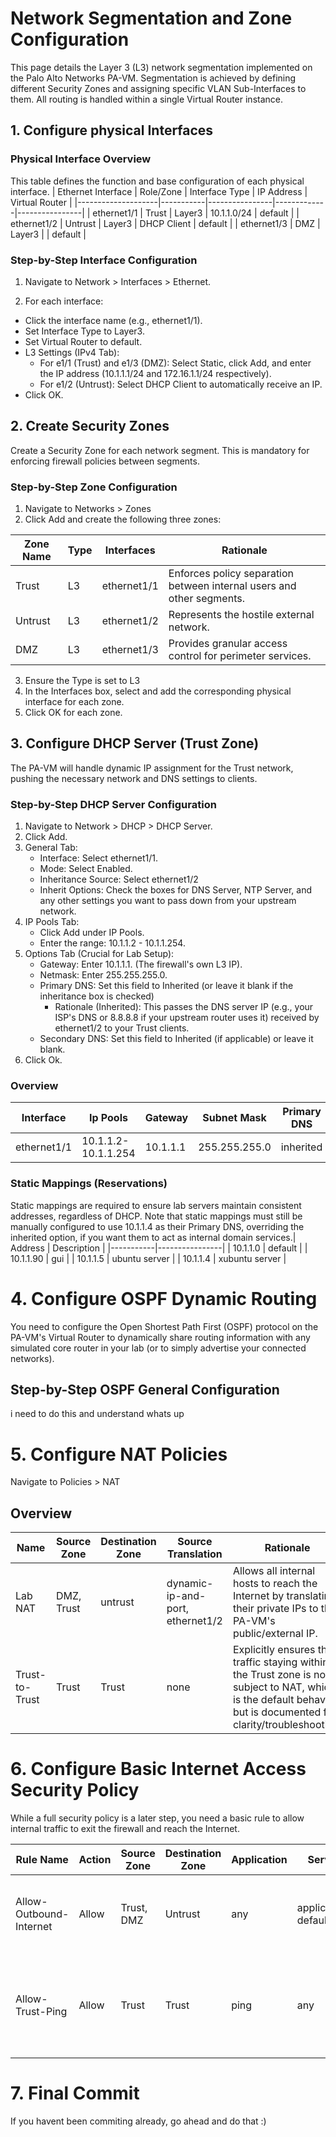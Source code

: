 # Network Segmentation and Zone Configuration

This page details the Layer 3 (L3) network segmentation implemented on the Palo Alto Networks PA-VM. Segmentation is achieved by defining different Security Zones and assigning specific VLAN Sub-Interfaces to them. All routing is handled within a single Virtual Router instance.
## 1. Configure physical Interfaces

### Physical Interface Overview
This table defines the function and base configuration of each physical interface.
| Ethernet Interface | Role/Zone | Interface Type | IP Address  | Virtual Router |
|--------------------|-----------|----------------|-------------|----------------|
| ethernet1/1        | Trust     | Layer3         | 10.1.1.0/24 | default        |
| ethernet1/2        | Untrust   | Layer3         | DHCP Client | default        |
| ethernet1/3        | DMZ       | Layer3         |             | default        |

### Step-by-Step Interface Configuration

1. Navigate to Network > Interfaces > Ethernet.

2. For each interface:

* Click the interface name (e.g., ethernet1/1).
* Set Interface Type to Layer3.
* Set Virtual Router to default.
* L3 Settings (IPv4 Tab):
  * For e1/1 (Trust) and e1/3 (DMZ): Select Static, click Add, and enter the IP address (10.1.1.1/24 and 172.16.1.1/24 respectively).
  * For e1/2 (Untrust): Select DHCP Client to automatically receive an IP.
* Click OK.

## 2. Create Security Zones
Create a Security Zone for each network segment. This is mandatory for enforcing firewall policies between segments.

### Step-by-Step Zone Configuration
1. Navigate to Networks > Zones
2. Click Add and create the following three zones:
   
| Zone Name | Type | Interfaces  | Rationale                                                             |
|-----------|------|-------------|-----------------------------------------------------------------------|
| Trust     | L3   | ethernet1/1 | Enforces policy separation between internal users and other segments. |
| Untrust   | L3   | ethernet1/2 | Represents the hostile external network.                              |
| DMZ       | L3   | ethernet1/3 | Provides granular access control for perimeter services.              |

3. Ensure the Type is set to L3
4. In the Interfaces box, select and add the corresponding physical interface for each zone.
5. Click OK for each zone.
   
## 3. Configure DHCP Server (Trust Zone)
The PA-VM will handle dynamic IP assignment for the Trust network, pushing the necessary network and DNS settings to clients.

### Step-by-Step DHCP Server Configuration
1. Navigate to Network > DHCP > DHCP Server.
2. Click Add.
3. General Tab:
   * Interface: Select ethernet1/1.
   * Mode: Select Enabled.
   * Inheritance Source: Select ethernet1/2
   * Inherit Options: Check the boxes for DNS Server, NTP Server, and any other settings you want to pass down from your upstream network.
4. IP Pools Tab:
   * Click Add under IP Pools.
   * Enter the range: 10.1.1.2 - 10.1.1.254.
5. Options Tab (Crucial for Lab Setup):
   * Gateway: Enter 10.1.1.1. (The firewall's own L3 IP).
   * Netmask: Enter 255.255.255.0.
   * Primary DNS: Set this field to Inherited (or leave it blank if the inheritance box is checked)
       * Rationale (Inherited): This passes the DNS server IP (e.g., your ISP's DNS or 8.8.8.8 if your upstream router uses it) received by ethernet1/2 to your Trust clients.
   * Secondary DNS: Set this field to Inherited (if applicable) or leave it blank.
6. Click Ok.

### Overview
| Interface   | Ip Pools            | Gateway  | Subnet Mask   | Primary DNS | Secondary DNS | 
|-------------|---------------------|----------|---------------|-------------|---------------| 
| ethernet1/1 | 10.1.1.2-10.1.1.254 | 10.1.1.1 | 255.255.255.0 | inherited   | inherited     |

### Static Mappings (Reservations)
Static mappings are required to ensure lab servers maintain consistent addresses, regardless of DHCP. Note that static mappings must still be manually configured to use 10.1.1.4 as their Primary DNS, overriding the inherited option, if you want them to act as internal domain services.| Address   | Description    |
|-----------|----------------|
| 10.1.1.0  | default        |
| 10.1.1.90 | gui            |
| 10.1.1.5  | ubuntu server  |
| 10.1.1.4  | xubuntu server |

# 4. Configure OSPF Dynamic Routing
You need to configure the Open Shortest Path First (OSPF) protocol on the PA-VM's Virtual Router to dynamically share routing information with any simulated core router in your lab (or to simply advertise your connected networks).

## Step-by-Step OSPF General Configuration
i need to do this and understand whats up

# 5. Configure NAT Policies
Navigate to Policies > NAT
## Overview
| Name           | Source Zone | Destination Zone | Source Translation               | Rationale                                                                                                                                                         |
|----------------|-------------|------------------|----------------------------------|-------------------------------------------------------------------------------------------------------------------------------------------------------------------|
| Lab NAT        | DMZ, Trust  | untrust          | dynamic-ip-and-port, ethernet1/2 | Allows all internal hosts to reach the Internet by translating their private IPs to the PA-VM's public/external IP.                                               |
| Trust-to-Trust | Trust       | Trust            | none                             | Explicitly ensures that traffic staying within the Trust zone is not subject to NAT, which is the default behavior but is documented for clarity/troubleshooting. |

# 6. Configure Basic Internet Access Security Policy
While a full security policy is a later step, you need a basic rule to allow internal traffic to exit the firewall and reach the Internet.

| Rule Name               | Action | Source Zone | Destination Zone | Application | Service             | Rationale                                                                                            |
|-------------------------|--------|-------------|------------------|-------------|---------------------|------------------------------------------------------------------------------------------------------|
| Allow-Outbound-Internet | Allow  | Trust, DMZ  | Untrust          | any         | application-default | Permits all internal hosts to access the Internet. (Will be refined with App-ID later).              |
| Allow-Trust-Ping        | Allow  | Trust       | Trust            | ping        | any                 | Explicitly permits ICMP traffic within the Trust network for basic connectivity and troubleshooting. |

# 7. Final Commit
If you havent been commiting already, go ahead and do that :)
